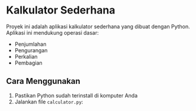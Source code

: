 # Kalkulator Sederhana

Proyek ini adalah aplikasi kalkulator sederhana yang dibuat dengan Python. Aplikasi ini mendukung operasi dasar:
- Penjumlahan
- Pengurangan
- Perkalian
- Pembagian

## Cara Menggunakan

1. Pastikan Python sudah terinstall di komputer Anda
2. Jalankan file `calculator.py`: